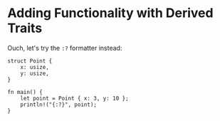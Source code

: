 # Adding Functionality with Derived Traits

Ouch, let's try the `:?` formatter instead:

```rust,does_not_compile
struct Point {
    x: usize,
    y: usize,
}

fn main() {
    let point = Point { x: 3, y: 10 };
    println!("{:?}", point);
}
```
